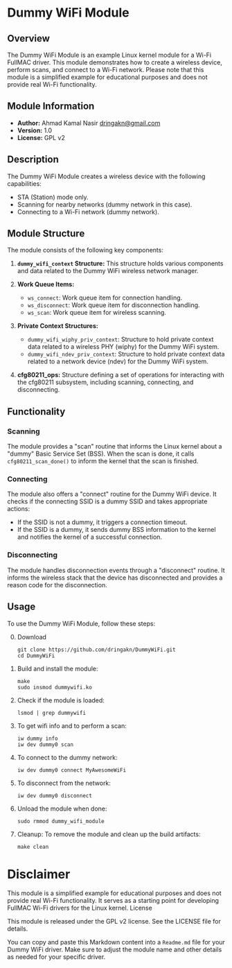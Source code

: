 # Dummy WiFi Module

## Overview

The Dummy WiFi Module is an example Linux kernel module for a Wi-Fi FullMAC driver. This module demonstrates how to create a wireless device, perform scans, and connect to a Wi-Fi network. Please note that this module is a simplified example for educational purposes and does not provide real Wi-Fi functionality.

## Module Information

- **Author:** Ahmad Kamal Nasir <dringakn@gmail.com>
- **Version:** 1.0
- **License:** GPL v2

## Description

The Dummy WiFi Module creates a wireless device with the following capabilities:

- STA (Station) mode only.
- Scanning for nearby networks (dummy network in this case).
- Connecting to a Wi-Fi network (dummy network).

## Module Structure

The module consists of the following key components:

1. **`dummy_wifi_context` Structure:** This structure holds various components and data related to the Dummy WiFi wireless network manager.

2. **Work Queue Items:**

   - `ws_connect`: Work queue item for connection handling.
   - `ws_disconnect`: Work queue item for disconnection handling.
   - `ws_scan`: Work queue item for wireless scanning.

3. **Private Context Structures:**

   - `dummy_wifi_wiphy_priv_context`: Structure to hold private context data related to a wireless PHY (wiphy) for the Dummy WiFi system.
   - `dummy_wifi_ndev_priv_context`: Structure to hold private context data related to a network device (ndev) for the Dummy WiFi system.

4. **cfg80211_ops:** Structure defining a set of operations for interacting with the cfg80211 subsystem, including scanning, connecting, and disconnecting.

## Functionality

### Scanning

The module provides a "scan" routine that informs the Linux kernel about a "dummy" Basic Service Set (BSS). When the scan is done, it calls `cfg80211_scan_done()` to inform the kernel that the scan is finished.

### Connecting

The module also offers a "connect" routine for the Dummy WiFi device. It checks if the connecting SSID is a dummy SSID and takes appropriate actions:

- If the SSID is not a dummy, it triggers a connection timeout.
- If the SSID is a dummy, it sends dummy BSS information to the kernel and notifies the kernel of a successful connection.

### Disconnecting

The module handles disconnection events through a "disconnect" routine. It informs the wireless stack that the device has disconnected and provides a reason code for the disconnection.

## Usage

To use the Dummy WiFi Module, follow these steps:

0. Download

   ```shell
   git clone https://github.com/dringakn/DummyWiFi.git
   cd DummyWiFi

   ```

1. Build and install the module:

   ```shell
   make
   sudo insmod dummywifi.ko

   ```

2. Check if the module is loaded:

   ```shell
   lsmod | grep dummywifi

   ```

3. To get wifi info and to perform a scan:

   ```shell
   iw dummy info
   iw dev dummy0 scan

   ```

4. To connect to the dummy network:

   ```shell
   iw dev dummy0 connect MyAwesomeWiFi

   ```

5. To disconnect from the network:

   ```shell
   iw dev dummy0 disconnect

   ```

6. Unload the module when done:

   ```shell
   sudo rmmod dummy_wifi_module

   ```

7. Cleanup: To remove the module and clean up the build artifacts:
   ```shell
   make clean
   ```

# Disclaimer

This module is a simplified example for educational purposes and does not provide real Wi-Fi functionality. It serves as a starting point for developing FullMAC Wi-Fi drivers for the Linux kernel.
License

This module is released under the GPL v2 license. See the LICENSE file for details.

You can copy and paste this Markdown content into a `Readme.md` file for your Dummy WiFi driver. Make sure to adjust the module name and other details as needed for your specific driver.
